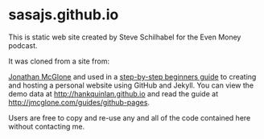 sasajs.github.io
=====================
This is static web site created by  Steve Schilhabel for the Even Money podcast. 

It was cloned from a site from:

[Jonathan McGlone](http://jmcglone.com) and used in a [step-by-step beginners guide](http://jmcglone.com/guides/github-pages) to creating and hosting a personal website using GitHub and Jekyll. You can view the demo data at <http://hankquinlan.github.io> and read the guide at <http://jmcglone.com/guides/github-pages>. 

Users are free to copy and re-use any and all of the code contained here without contacting me.
